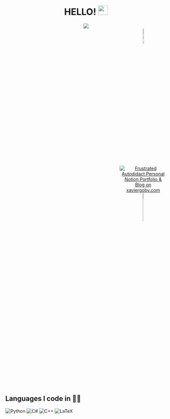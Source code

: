 
<!-- ![Xavier Goby - Polar Bear (72 × 20 in) (72 × 14 in)(2)](https://media.tenor.com/jjADcY68aA0AAAAM/waving-bear-hi.gif) -->

<!-- <div align="center">
  <img src="https://frustrated-autodidact.notion.site/image/https%3A%2F%2Fs3-us-west-2.amazonaws.com%2Fsecure.notion-static.com%2Fd1bb950a-407f-4155-a0bb-4aad011d8153%2Fstars_sky_space_car_113629_1920x1200.jpg?table=block&id=148298cf-c8f2-4bb9-817b-f636ecb6f985&spaceId=5769cc3a-a381-4a17-99a7-e5217a6fe1f0&width=2000&userId=&cache=v2" width="800" height="270"/>
</div> -->

<div id="header" align="center">
  <h1>
    HELLO!
    <img src="https://media.giphy.com/media/hvRJCLFzcasrR4ia7z/giphy.gif" width="30px"/>
  </h1>
  <img src="https://media.tenor.com/jjADcY68aA0AAAAM/waving-bear-hi.gif">
  <div id="badges" align="center" style="margin-left:25.5em">
<!--     <a>&nbsp;&nbsp;&nbsp;&nbsp;&nbsp;&nbsp;&nbsp;&nbsp;</a> -->
    <a href="https://www.linkedin.com/in/xavier-goby/">
      <img src="https://img.shields.io/badge/LinkedIn-blue?style=for-the-badge&logo=linkedin&logoColor=white" style="width:11%" alt="LinkedIn Badge"/>
    </a>
    <a href="xaviergoby.com">
      <img src="https://frustrated-autodidact.notion.site/image/https%3A%2F%2Fs3-us-west-2.amazonaws.com%2Fsecure.notion-static.com%2F2d29db62-d5a6-4f9e-91cb-36b10b79aa1a%2FXG_custom_created_icon_v2.ico?table=block&id=148298cf-c8f2-4bb9-817b-f636ecb6f985&spaceId=5769cc3a-a381-4a17-99a7-e5217a6fe1f0&userId=&cache=v2" alt="Frustrated Autodidact Personal Notion Portfolio & Blog on xaviergoby.com"/>
    </a>
    <a href="https://www.researchgate.net/profile/Xavier-Goby">
      <img src="https://img.shields.io/badge/ResearchGate-00CCBB?style=for-the-badge&logo=ResearchGate&logoColor=white" style="width:15%" alt="ResearchGate Badge"/>
    </a>
  </div>
  <img src="https://komarev.com/ghpvc/?username=your-github-username&style=flat-square&color=blue" alt=""/>
  <a href="https://github.com/login?return_to=https%3A%2F%2Fgithub.com%2Fxaviergoby">
    <img src="https://img.shields.io/github/followers/xaviergoby?label=follow&style=social" alt=""/>
  </a>
</div>


## Languages I code in 👨‍💻️
![Python](https://img.shields.io/badge/python-3670A0?style=for-the-badge&logo=python&logoColor=ffdd54)
![C#](https://img.shields.io/badge/c%23-%23239120.svg?style=for-the-badge&logo=c-sharp&logoColor=white)
![C++](https://img.shields.io/badge/c++-%2300599C.svg?style=for-the-badge&logo=c%2B%2B&logoColor=white)
![LaTeX](https://img.shields.io/badge/latex-%23008080.svg?style=for-the-badge&logo=latex&logoColor=white)



<!-- - 👋 Hi, I’m @xaviergoby
- 👀 I’m interested in ...
- 🌱 I’m currently learning ...
- 💞️ I’m looking to collaborate on ...
- 📫 How to reach me ... -->

<!---
xaviergoby/xaviergoby is a ✨ special ✨ repository because its `README.md` (this file) appears on your GitHub profile.
You can click the Preview link to take a look at your changes.
--->
